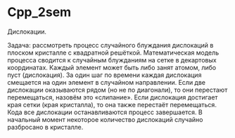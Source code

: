 # Cpp_2sem
Дислокации.

Задача: рассмотреть процесс случайного блуждания
дислокаций в плоском кристалле с квадратной решёткой.
Математическая модель процесса сводится к случайным блужданиям на сетке в
декартовых координатах. Каждый элемент может быть либо занят атомом, либо
пуст (дислокация). За один шаг по времени каждая дислокация смещается на один
элемент в случайном направлении. Если две дислокации оказываются рядом (но не
по диагонали), то они перестают перемещаться, назовём это «слипание». Если
дислокация достигает края сетки (края кристалла), то она также перестаёт
перемещаться. Кода все дислокации останавливаются процесс завершается. В
начальный момент некоторое количество дислокаций случайно разбросано в
кристалле.
